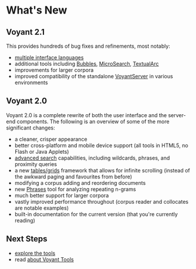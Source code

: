 # What's New

## Voyant 2.1

This provides hundreds of bug fixes and refinements, most notably:

* [multiple interface languages](#!/guide/languages)
* additional tools including [Bubbles](#!/guide/bubbles), [MicroSearch](#!/guide/microsearch), [TextualArc](#!/guide/textualarc)
* improvements for larger corpora
* improved compatibility of the standalone [VoyantServer](https://github.com/sgsinclair/VoyantServer) in various environments

## Voyant 2.0

Voyant 2.0 is a complete rewrite of both the user interface and the server-end components. The following is an overview of some of the more significant changes:

* a cleaner, crisper appearance
* better cross-platform and mobile device support (all tools in HTML5, no Flash or Java Applets)
* [advanced search](#!/guide/search) capabilities, including wildcards, phrases, and proximity queries
* a new [tables/grids](#!/guide/grids) framework that allows for infinite scrolling (instead of the awkward paging and favourites from before)
* modifying a corpus adding and reordering documents
* new [Phrases](#!/guide/phrases) tool for analyzing repeating n-grams
* much better support for larger corpora
* vastly improved performance throughout (corpus reader and collocates are notable examples)
* built-in documentation for the current version (that you're currently reading)

## Next Steps

* [explore the tools](#!/guide/tools)
* read [about Voyant Tools](#!/guide/about)